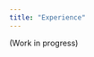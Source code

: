 ```yaml
---
title: "Experience"
---
```


(Work in progress)

<!-- Computer Engineering -->
<!-- <div style="display: flex; justify-content: space-between">
  <p>Technische Universität Darmstadt</p>
  <p><i>Currently</i></p>
</div>

<div style="padding-bottom:1rem"></div>

<ul style="list-style: disc; padding-left: 2rem;">
  <li>Studied the program for 4 semesters at HTW Berlin</li>
  <li>Specialization in advanced programming, embedded systems and IT security</li>
  <li>Graduated with a final grade of 1.5</li>
</ul>

<br> -->

